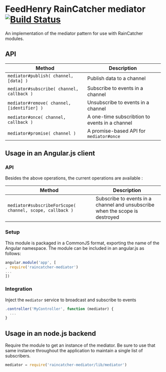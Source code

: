 # FeedHenry RainCatcher mediator [![Build Status](https://travis-ci.org/feedhenry-raincatcher/raincatcher-mediator.png)](https://travis-ci.org/feedhenry-raincatcher/raincatcher-mediator)

An implementation of the mediator pattern for use with RainCatcher modules.

## API
| Method | Description |
| --- | --- |
| `mediator#publish( channel, [data] )` | Publish data to a channel |
| `mediator#subscribe( channel, callback )` | Subscribe to events in a channel |
| `mediator#remove( channel, [identifier] )` | Unsubscribe to events in a channel |
| `mediator#once( channel, callback )` | A one-time subscribtion to events in a channel |
| `mediator#promise( channel )` | A promise-based API for `mediator#once` |

## Usage in an Angular.js client

### API

Besides the above operations, the current operations are available :

| Method | Description |
| --- | --- |
| `mediator#subscribeForScope( channel, scope, callback )` | Subscribe to events in a channel and unsubscribe when the scope is destroyed|

### Setup
This module is packaged in a CommonJS format, exporting the name of the Angular namespace.  The module can be included in an angular.js as follows:

```javascript
angular.module('app', [
, require('raincatcher-mediator')
...
])
```

### Integration
Inject the `mediator` service to broadcast and subscribe to events

```javascript
.controller('MyController', function (mediator) {
  ...
}
```

## Usage in an node.js backend
Require the module to get an instance of the mediator.  Be sure to use that same instance throughout the application to maintain a single list of subscribers.

```javascript
mediator = require('raincatcher-mediator/lib/mediator')
```
